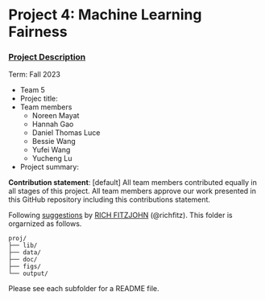 # Project 4: Machine Learning Fairness

### [Project Description](doc/project4_desc.md)

Term: Fall 2023

+ Team 5
+ Projec title: 
+ Team members
	+ Noreen Mayat
	+ Hannah Gao
	+ Daniel Thomas Luce
	+ Bessie Wang
	+ Yufei Wang
 	+ Yucheng Lu
+ Project summary: 
	
**Contribution statement**: [default] All team members contributed equally in all stages of this project. All team members approve our work presented in this GitHub repository including this contributions statement. 

Following [suggestions](http://nicercode.github.io/blog/2013-04-05-projects/) by [RICH FITZJOHN](http://nicercode.github.io/about/#Team) (@richfitz). This folder is orgarnized as follows.

```
proj/
├── lib/
├── data/
├── doc/
├── figs/
└── output/
```

Please see each subfolder for a README file.
